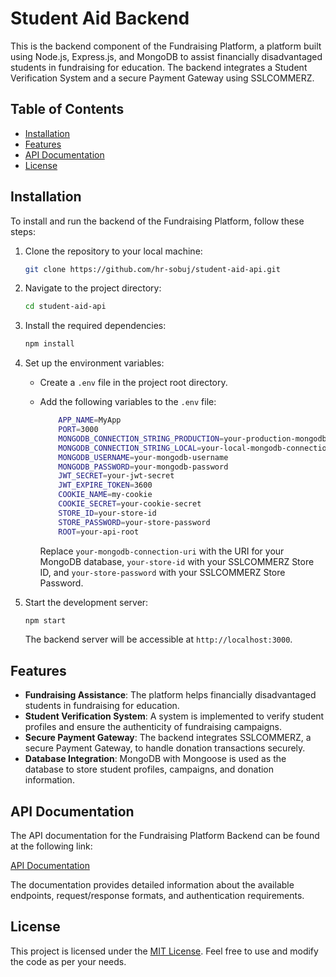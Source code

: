 # Student Aid Backend

This is the backend component of the Fundraising Platform, a platform built using Node.js, Express.js, and MongoDB to assist financially disadvantaged students in fundraising for education. The backend integrates a Student Verification System and a secure Payment Gateway using SSLCOMMERZ.

## Table of Contents

- [Installation](#installation)
- [Features](#features)
- [API Documentation](#api-documentation)
- [License](#license)

## Installation

To install and run the backend of the Fundraising Platform, follow these steps:

1. Clone the repository to your local machine:

   ```bash
   git clone https://github.com/hr-sobuj/student-aid-api.git
   ```

2. Navigate to the project directory:

   ```bash
   cd student-aid-api
   ```

3. Install the required dependencies:

   ```bash
   npm install
   ```

4. Set up the environment variables:

   - Create a `.env` file in the project root directory.
   - Add the following variables to the `.env` file:

     ```bash
         APP_NAME=MyApp
         PORT=3000
         MONGODB_CONNECTION_STRING_PRODUCTION=your-production-mongodb-connection-uri
         MONGODB_CONNECTION_STRING_LOCAL=your-local-mongodb-connection-uri
         MONGODB_USERNAME=your-mongodb-username
         MONGODB_PASSWORD=your-mongodb-password
         JWT_SECRET=your-jwt-secret
         JWT_EXPIRE_TOKEN=3600
         COOKIE_NAME=my-cookie
         COOKIE_SECRET=your-cookie-secret
         STORE_ID=your-store-id
         STORE_PASSWORD=your-store-password
         ROOT=your-api-root

     ```

     Replace `your-mongodb-connection-uri` with the URI for your MongoDB database, `your-store-id` with your SSLCOMMERZ Store ID, and `your-store-password` with your SSLCOMMERZ Store Password.

5. Start the development server:

   ```bash
   npm start
   ```

   The backend server will be accessible at `http://localhost:3000`.

## Features

- **Fundraising Assistance**: The platform helps financially disadvantaged students in fundraising for education.
- **Student Verification System**: A system is implemented to verify student profiles and ensure the authenticity of fundraising campaigns.
- **Secure Payment Gateway**: The backend integrates SSLCOMMERZ, a secure Payment Gateway, to handle donation transactions securely.
- **Database Integration**: MongoDB with Mongoose is used as the database to store student profiles, campaigns, and donation information.

## API Documentation

The API documentation for the Fundraising Platform Backend can be found at the following link:

[API Documentation](api-documentation.md)

The documentation provides detailed information about the available endpoints, request/response formats, and authentication requirements.

## License

This project is licensed under the [MIT License](LICENSE). Feel free to use and modify the code as per your needs.
